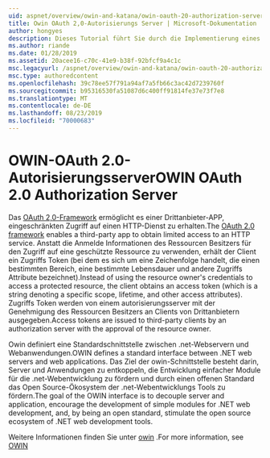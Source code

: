 ```yaml
---
uid: aspnet/overview/owin-and-katana/owin-oauth-20-authorization-server
title: Owin OAuth 2,0-Autorisierungs Server | Microsoft-Dokumentation
author: hongyes
description: Dieses Tutorial führt Sie durch die Implementierung eines OAuth 2,0-Autorisierungs Servers mithilfe von owin OAuth-Middleware. Dabei handelt es sich um ein erweitertes Tutorial, das nur outlin...
ms.author: riande
ms.date: 01/28/2019
ms.assetid: 20acee16-c70c-41e9-b38f-92bfcf9a4c1c
msc.legacyurl: /aspnet/overview/owin-and-katana/owin-oauth-20-authorization-server
msc.type: authoredcontent
ms.openlocfilehash: 39c78ee57f791a94af7a5fb66c3ac42d7239760f
ms.sourcegitcommit: b95316530fa51087d6c400ff91814fe37e73f7e8
ms.translationtype: MT
ms.contentlocale: de-DE
ms.lasthandoff: 08/23/2019
ms.locfileid: "70000683"
---
```

# <a name="owin-oauth-20-authorization-server"></a><span data-ttu-id="49953-104">OWIN-OAuth 2.0-Autorisierungsserver</span><span class="sxs-lookup"><span data-stu-id="49953-104">OWIN OAuth 2.0 Authorization Server</span></span>

<span data-ttu-id="49953-105">Das [OAuth 2,0-Framework](http://tools.ietf.org/html/rfc6749) ermöglicht es einer Drittanbieter-APP, eingeschränkten Zugriff auf einen HTTP-Dienst zu erhalten.</span><span class="sxs-lookup"><span data-stu-id="49953-105">The [OAuth 2.0 framework](http://tools.ietf.org/html/rfc6749) enables a third-party app to obtain limited access to an HTTP service.</span></span> <span data-ttu-id="49953-106">Anstatt die Anmelde Informationen des Ressourcen Besitzers für den Zugriff auf eine geschützte Ressource zu verwenden, erhält der Client ein Zugriffs Token (bei dem es sich um eine Zeichenfolge handelt, die einen bestimmten Bereich, eine bestimmte Lebensdauer und andere Zugriffs Attribute bezeichnet).</span><span class="sxs-lookup"><span data-stu-id="49953-106">Instead of using the resource owner's credentials to access a protected resource, the client obtains an access token (which is a string denoting a specific scope, lifetime, and other access attributes).</span></span> <span data-ttu-id="49953-107">Zugriffs Token werden von einem autorisierungsserver mit der Genehmigung des Ressourcen Besitzers an Clients von Drittanbietern ausgegeben.</span><span class="sxs-lookup"><span data-stu-id="49953-107">Access tokens are issued to third-party clients by an authorization server with the approval of the resource owner.</span></span>

<span data-ttu-id="49953-108">Owin definiert eine Standardschnittstelle zwischen .net-Webservern und Webanwendungen.</span><span class="sxs-lookup"><span data-stu-id="49953-108">OWIN defines a standard interface between .NET web servers and web applications.</span></span> <span data-ttu-id="49953-109">Das Ziel der owin-Schnittstelle besteht darin, Server und Anwendungen zu entkoppeln, die Entwicklung einfacher Module für die .net-Webentwicklung zu fördern und durch einen offenen Standard das Open Source-Ökosystem der .net-Webentwicklungs Tools zu fördern.</span><span class="sxs-lookup"><span data-stu-id="49953-109">The goal of the OWIN interface is to decouple server and application, encourage the development of simple modules for .NET web development, and, by being an open standard, stimulate the open source ecosystem of .NET web development tools.</span></span>

<span data-ttu-id="49953-110">Weitere Informationen finden Sie unter [owin](http://owin.org/) .</span><span class="sxs-lookup"><span data-stu-id="49953-110">For more information, see [OWIN](http://owin.org/)</span></span>
